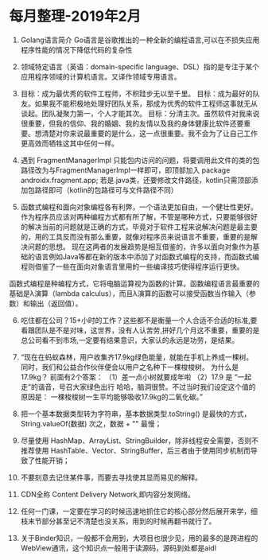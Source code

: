 # 每月整理-2019年2月

1. Golang语言简介 Go语言是谷歌推出的一种全新的编程语言,可以在不损失应用程序性能的情况下降低代码的复杂性

2. 领域特定语言（英语：domain-specific language、DSL）指的是专注于某个应用程序领域的计算机语言。又译作领域专用语言。

3. 目标：成为最优秀的软件工程师，不积跬步无以至千里。
目标：成为最好的队友。如果我不能积极地处理好团队关系，那成为优秀的软件工程师这事就无从谈起。团队凝聚力第一，个人才能其次。
目标：分清主次。虽然软件对我来说很重要，但我的信仰、我的婚姻、我的友情以及我的身体健康比软件还要重要。想清楚对你来说最重要的是什么，这一点很重要。我不会为了让自己工作更高效而牺牲这其中任何一样。

4. 遇到 FragmentManagerImpl 只能包内访问的问题，将要调用此文件的类的包路径改为与FragmentManagerImpl一样即可，即顶部加入
package androidx.fragment.app;
若是.java类，还要修改文件路径，kotlin只需顶部添加包路径即可（kotlin的包路径可与文件路径不同）

5. 函数式编程和面向对象编程各有利弊，一个语法更加自由，一个健壮性更好。作为程序员应该对两种编程方式都有所了解，不管是哪种方式，只要能够很好的解决当前的问题就是正确的方式，毕竟对于软件工程来说解决问题是最主要的，用的工具反而没有那么重要，就像对程序员来说语言不重要，重要的是解决问题的思想。
现在这两者的发展趋势是相互借鉴的，许多以面向对象作为基础的语言例如Java等都在新的版本中添加了对函数式编程的支持，而函数式编程则借鉴了一些在面向对象语言里用的一些编译技巧使得程序运行更快。

函数式编程是种编程方式，它将电脑运算视为函数的计算。函数编程语言最重要的基础是λ演算（lambda calculus），而且λ演算的函数可以接受函数当作输入（参数）和输出（返回值）。

6. 吃住都在公司？15+小时的工作？这些都不是衡量一个人合适不合适的标准,要看跟团队是不是对味，这世界，没有人认苦劳,拼好几个月这不重要，重要的是总公司看不到市场,一定要有结果意识，大家认的永远是功劳，是结果。

7. “现在在蚂蚁森林，用户收集齐17.9kg绿色能量，就能在手机上养成一棵树。同时，我们和公益合作伙伴便会以用户之名种下一棵梭梭树。
为什么是17.9kg？
前面有2个答案：
（1）差一点小树就要成年啦 （2）17.9 是 “一起走”的谐音，号召大家绿色出行
哈哈，脑洞很赞。不过当时我们设定这个值的原因是：
一棵梭梭树一生平均能够吸收17.9kg的二氧化碳。”

8. 把一个基本数据类型转为字符串，基本数据类型.toString() 是最快的方式，String.valueOf(数据) 次之，数据 + "" 最慢；

9. 尽量使用 HashMap、ArrayList、StringBuilder，除非线程安全需要，否则不推荐使用 HashTable、Vector、StringBuffer，后三者由于使用同步机制而导致了性能开销；

10. 不要刻意去记住某件事，而要去寻找使其显而易见的解释。

11. CDN全称 Content Delivery Network,即内容分发网络。

12. 任何一门课，一定要在学习的时候迅速地抓住它的核心部分然后展开来学，细枝末节部分甚至记不清楚也没关系，用到的时候再翻书就行了。

13. 关于Binder知识，一般都不会用到，大项目也很少见，用的最多的是跨进程的WebView通讯，这个知识点一般用于读源码，源码到处都是aidl